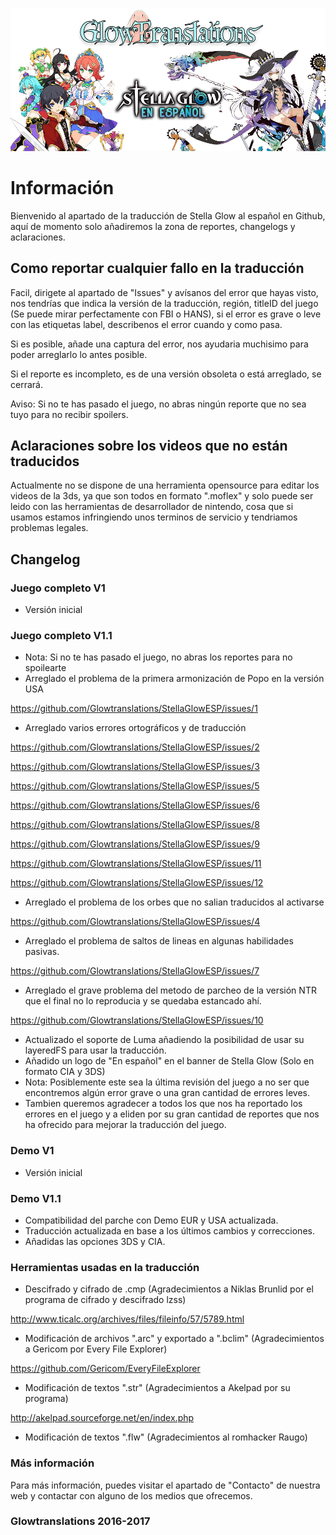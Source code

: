 ![Glowtranslations](https://raw.githubusercontent.com/Glowtranslations/StellaGlowESP/master/images/86bQHFp.png)
# Información
Bienvenido al apartado de la traducción de Stella Glow al español en Github, aquí de momento solo añadiremos la zona de reportes, changelogs y aclaraciones.

## Como reportar cualquier fallo en la traducción
Facil, dirigete al apartado de "Issues" y avísanos del error que hayas visto, nos tendrías que indica la versión de la traducción, región, titleID del juego (Se puede mirar perfectamente con FBI o HANS), si el error es grave o leve con las etiquetas label, describenos el error cuando y como pasa.

Si es posible, añade una captura del error, nos ayudaria muchisimo para poder arreglarlo lo antes posible.

Si el reporte es incompleto, es de una versión obsoleta o está arreglado, se cerrará.

Aviso: Si no te has pasado el juego, no abras ningún reporte que no sea tuyo para no recibir spoilers.

## Aclaraciones sobre los videos que no están traducidos
Actualmente no se dispone de una herramienta opensource para editar los videos de la 3ds, ya que son todos en formato ".moflex" y solo puede ser leido con las herramientas de desarrollador de nintendo, cosa que si usamos estamos infringiendo unos terminos de servicio y tendriamos problemas legales.

## Changelog
### Juego completo V1
* Versión inicial
### Juego completo V1.1
* Nota: Si no te has pasado el juego, no abras los reportes para no spoilearte
* Arreglado el problema de la primera armonización de Popo en la versión USA

https://github.com/Glowtranslations/StellaGlowESP/issues/1

* Arreglado varios errores ortográficos y de traducción

 https://github.com/Glowtranslations/StellaGlowESP/issues/2
 
 https://github.com/Glowtranslations/StellaGlowESP/issues/3
 
 https://github.com/Glowtranslations/StellaGlowESP/issues/5
 
 https://github.com/Glowtranslations/StellaGlowESP/issues/6
 
 https://github.com/Glowtranslations/StellaGlowESP/issues/8
 
 https://github.com/Glowtranslations/StellaGlowESP/issues/9
 
 https://github.com/Glowtranslations/StellaGlowESP/issues/11
 
 https://github.com/Glowtranslations/StellaGlowESP/issues/12

* Arreglado el problema de los orbes que no salian traducidos al activarse
 
 https://github.com/Glowtranslations/StellaGlowESP/issues/4

* Arreglado el problema de saltos de lineas en algunas habilidades pasivas.

https://github.com/Glowtranslations/StellaGlowESP/issues/7

* Arreglado el grave problema del metodo de parcheo de la versión NTR que el final no lo reproducia y se quedaba estancado ahí.

https://github.com/Glowtranslations/StellaGlowESP/issues/10

* Actualizado el soporte de Luma añadiendo la posibilidad de usar su layeredFS para usar la traducción.
* Añadido un logo de "En español" en el banner de Stella Glow (Solo en formato CIA y 3DS)
* Nota: Posiblemente este sea la última revisión del juego a no ser que encontremos algún error grave o una gran cantidad de errores leves.
* Tambien queremos agradecer a todos los que nos ha reportado los errores en el juego y a eliden por su gran cantidad de reportes que nos ha ofrecido para mejorar la traducción del juego.
### Demo V1
* Versión inicial
### Demo V1.1
* Compatibilidad del parche con Demo EUR y USA actualizada.
* Traducción actualizada en base a los últimos cambios y correcciones.
* Añadidas las opciones 3DS y CIA.

### Herramientas usadas en la traducción
* Descifrado y cifrado de .cmp (Agradecimientos a Niklas Brunlid por el programa de cifrado y descifrado lzss)

http://www.ticalc.org/archives/files/fileinfo/57/5789.html

* Modificación de archivos ".arc" y exportado a ".bclim" (Agradecimientos a Gericom por Every File Explorer)

https://github.com/Gericom/EveryFileExplorer

* Modificación de textos ".str" (Agradecimientos a Akelpad por su programa)

http://akelpad.sourceforge.net/en/index.php

* Modificación de textos ".flw" (Agradecimientos al romhacker Raugo)
### Más información
Para más información, puedes visitar el apartado de "Contacto" de nuestra web y contactar con alguno de los medios que ofrecemos.

### Glowtranslations 2016-2017
